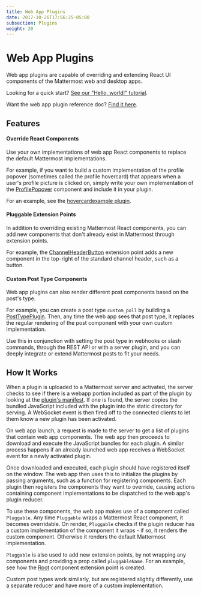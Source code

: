 ```yaml
---
title: Web App Plugins
date: 2017-10-26T17:56:25-05:00
subsection: Plugins
weight: 20
---
```


# Web App Plugins

Web app plugins are capable of overriding and extending React UI components of the Mattermost web and desktop apps.

Looking for a quick start? [See our "Hello, world!" tutorial](/extend/plugins/webapp/hello-world/).

Want the web app plugin reference doc? [Find it here](/extend/plugins/webapp/reference/).

## Features

#### Override React Components

Use your own implementations of web app React components to replace the default Mattermost implementations.

For example, if you want to build a custom implementation of the profile popover (sometimes called the profile hovercard) that appears when a user's profile picture is clicked on, simply write your own implementation of the [ProfilePopover](/extend/plugins/webapp/reference/#profilepopover) component and include it in your plugin.

For an example, see the [hovercardexample plugin](https://github.com/jwilander/hovercardexample).

#### Pluggable Extension Points

In addition to overriding existing Mattermost React components, you can add new components that don't already exist in Mattermost through extension points.

For example, the [ChannelHeaderButton](/extend/plugins/webapp/reference/#channelheaderbutton) extension point adds a new component in the top-right of the standard channel header, such as a button.

#### Custom Post Type Components

Web app plugins can also render different post components based on the post's type.

For example, you can create a post type `custom_poll` by building a [PostTypePlugin](/extend/plugins/webapp/reference/#posttypeplugin). Then, any time the web app sees that post type, it replaces the regular rendering of the post component with your own custom implementation.

Use this in conjunction with setting the post type in webhooks or slash commands, through the REST API or with a server plugin, and you can deeply integrate or extend Mattermost posts to fit your needs.

## How It Works

When a plugin is uploaded to a Mattermost server and activated, the server checks to see if there is a webapp portion included as part of the plugin by looking at the [plugin's manifest](/extend/plugins/manifest-reference/). If one is found, the server copies the bundled JavaScript included with the plugin into the static directory for serving. A WebSocket event is then fired off to the connected clients to let them know a new plugin has been activated.

On web app launch, a request is made to the server to get a list of plugins that contain web app components. The web app then proceeds to download and execute the JavaScript bundles for each plugin. A similar process happens if an already launched web app receives a WebSocket event for a newly activated plugin.

Once downloaded and executed, each plugin should have registered itself on the window. The web app then uses this to initialize the plugins by passing arguments, such as a function for registering components. Each plugin then registers the components they want to override, causing actions containing component implementations to be dispatched to the web app's plugin reducer.

To use these components, the web app makes use of a component called `Pluggable`. Any time `Pluggable` wraps a Mattermost React component, it becomes overridable. On render, `Pluggable` checks if the plugin reducer has a custom implementation of the component it wraps - if so, it renders the custom component. Otherwise it renders the default Mattermost implementation.

`Pluggable` is also used to add new extension points, by not wrapping any components and providing a prop called `pluggableName`. For an example, see how the [Root](/extend/plugins/webapp/reference/#root) component extension point is created.

Custom post types work similarly, but are registered slightly differently, use a separate reducer and have more of a custom implementation.
